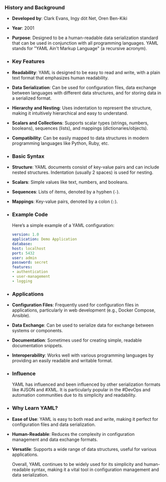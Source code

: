 ### **History and Background**
- **Developed by**: Clark Evans, Ingy döt Net, Oren Ben-Kiki
- **Year**: 2001
- **Purpose**: Designed to be a human-readable data serialization standard that can be used in conjunction with all programming languages. YAML stands for "YAML Ain't Markup Language" (a recursive acronym).
- ### **Key Features**
- **Readability**: YAML is designed to be easy to read and write, with a plain text format that emphasizes human readability.
- **Data Serialization**: Can be used for configuration files, data exchange between languages with different data structures, and for storing data in a serialized format.
- **Hierarchy and Nesting**: Uses indentation to represent the structure, making it intuitively hierarchical and easy to understand.
- **Scalars and Collections**: Supports scalar types (strings, numbers, booleans), sequences (lists), and mappings (dictionaries/objects).
- **Compatibility**: Can be easily mapped to data structures in modern programming languages like Python, Ruby, etc.
- ### **Basic Syntax**
- **Structure**: YAML documents consist of key-value pairs and can include nested structures. Indentation (usually 2 spaces) is used for nesting.
- **Scalars**: Simple values like text, numbers, and booleans.
- **Sequences**: Lists of items, denoted by a hyphen (`-`).
- **Mappings**: Key-value pairs, denoted by a colon (`:`).
- ### **Example Code**
  
  Here’s a simple example of a YAML configuration:
  
  ```yaml
  version: 1.0
  application: Demo Application
  database:
  host: localhost
  port: 5432
  user: admin
  password: secret
  features:
  - authentication
  - user-management
  - logging
  ```
- ### **Applications**
- **Configuration Files**: Frequently used for configuration files in applications, particularly in web development (e.g., Docker Compose, Ansible).
- **Data Exchange**: Can be used to serialize data for exchange between systems or components.
- **Documentation**: Sometimes used for creating simple, readable documentation snippets.
- **Interoperability**: Works well with various programming languages by providing an easily readable and writable format.
- ### **Influence**
  
  YAML has influenced and been influenced by other serialization formats like #JSON and #XML. It is particularly popular in the #DevOps and automation communities due to its simplicity and readability.
- ### **Why Learn YAML?**
- **Ease of Use**: YAML is easy to both read and write, making it perfect for configuration files and data serialization.
- **Human-Readable**: Reduces the complexity in configuration management and data exchange formats.
- **Versatile**: Supports a wide range of data structures, useful for various applications.
  
  Overall, YAML continues to be widely used for its simplicity and human-readable syntax, making it a vital tool in configuration management and data serialization.